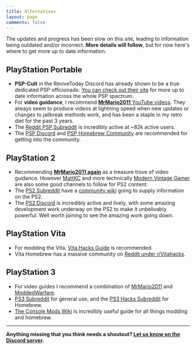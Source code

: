 ```yaml
---
title: Alternatives
layout: page
comments: false
---
```


The updates and progress has been slow on this site, leading to information being outdated and/or incorrect. **More details will follow**, but for now here's where to get more up to date information.

## PlayStation Portable

* **PSP-Cult** in the ReviveToday Discord has already shown to be a true dedicated PSP officionado. [You can check out their site](https://sites.google.com/view/psp-cult/cfw-hacking-guide) for more up to date information across the whole PSP spectrum.
* For **video guidance**, I recommend [**MrMario2011** YouTube videos](https://www.youtube.com/results?search_query=MrMario2011+psp). They always seem to produce videos at lightning speed when new updates or changes to jailbreak methods work, and has been a staple in my retro diet for the past 3 years.
* The [Reddit PSP Subreddit](https://www.reddit.com/r/PSP/) is incredibly active at ~82k active users.
* The [PSP Discord](https://discord.gg/sX2RuKTvgV) and [PSP Homebrew Community](https://discord.gg/bePrj9W) are recommended for getting into the community.

## PlayStation 2

* Recommending **[MrMario2011 again](https://www.youtube.com/results?search_query=MrMario2011+ps2)** as a treasure trove of video guidance. However [MattKC](https://www.youtube.com/results?search_query=mattkc+ps2) and more technically [Modern Vintage Gamer](https://www.youtube.com/results?search_query=mvg+ps2) are also some good channels to follow for PS2 content. 
* The [PS2 Subreddit](https://www.reddit.com/r/ps2/) have a [community wiki](https://consolemods.org/wiki/PS2:PS2_Mods_Wiki) going to supply information on the PS2.
* The [PS2 Discord](https://discord.gg/eFeKhCGDCK) is incredibly active and lively, with some amazing development work underway on the PS2 to make it unbelivably powerful. Well worth joining to see the amazing work going down.

## PlayStation Vita

* For modding the Vita, [Vita Hacks Guide](https://vita.hacks.guide/) is recommended. 
* Vita Homebrew has a massive community on [Reddit under r/Vitahacks](https://www.reddit.com/r/vitahacks/).

## PlayStation 3

* For video guides I recommend a combination of [MrMario2011](https://www.youtube.com/results?search_query=mrmario2011+ps3) and [ModdedWarfare](https://www.youtube.com/results?search_query=moddedwarfare+ps3).
* [PS3 Subreddit](https://www.reddit.com/r/PS3) for general use, and the [PS3 Hacks Subreddit](https://www.reddit.com/r/ps3homebrew/) for Homebrew.
* [The Console Mods Wiki](https://consolemods.org/wiki/PS3:PS3_Mods_Wiki) is incredibly useful guide for all things modding and homebrew.

---

**Anything missing that you think needs a shoutout? [Let us know on the Discord server](https://revive.today/discord).**
